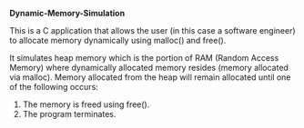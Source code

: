 **Dynamic-Memory-Simulation**

This is a C application that allows the user (in this case a software engineer) to allocate memory dynamically using malloc() and free(). 

It simulates heap memory which is the portion of RAM (Random Access Memory) where dynamically allocated memory resides (memory allocated via malloc). Memory allocated from the heap will remain allocated until one of the following occurs:

1. The memory is freed using free().  
2. The program terminates.
